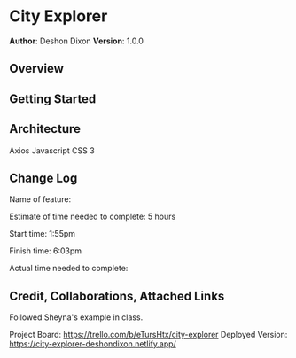 # City Explorer

**Author**: Deshon Dixon
**Version**: 1.0.0 

## Overview
<!-- Provide a high level overview of what this application is and why you are building it, beyond the fact that it's an assignment for this class. (i.e. What's your problem domain?) -->

## Getting Started
<!-- What are the steps that a user must take in order to build this app on their own machine and get it running? -->

## Architecture
Axios
Javascript
CSS 3

## Change Log

Name of feature: 

Estimate of time needed to complete: 5 hours

Start time: 1:55pm

Finish time: 6:03pm

Actual time needed to complete: 

## Credit, Collaborations, Attached Links

Followed Sheyna's example in class.

Project Board: https://trello.com/b/eTursHtx/city-explorer
Deployed Version: https://city-explorer-deshondixon.netlify.app/
